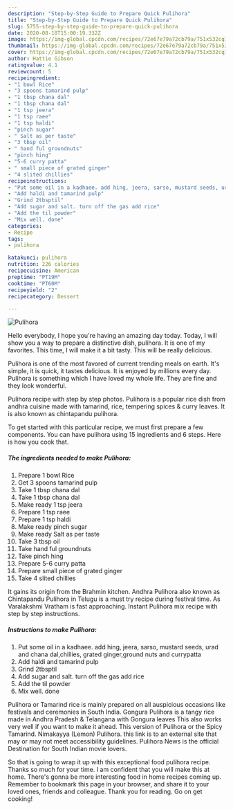 ```yaml
---
description: "Step-by-Step Guide to Prepare Quick Pulihora"
title: "Step-by-Step Guide to Prepare Quick Pulihora"
slug: 5755-step-by-step-guide-to-prepare-quick-pulihora
date: 2020-08-18T15:00:19.332Z
image: https://img-global.cpcdn.com/recipes/72e67e79a72cb79a/751x532cq70/pulihora-recipe-main-photo.jpg
thumbnail: https://img-global.cpcdn.com/recipes/72e67e79a72cb79a/751x532cq70/pulihora-recipe-main-photo.jpg
cover: https://img-global.cpcdn.com/recipes/72e67e79a72cb79a/751x532cq70/pulihora-recipe-main-photo.jpg
author: Hattie Gibson
ratingvalue: 4.1
reviewcount: 5
recipeingredient:
- "1 bowl Rice"
- "3 spoons tamarind pulp"
- "1 tbsp chana dal"
- "1 tbsp chana dal"
- "1 tsp jeera"
- "1 tsp raee"
- "1 tsp haldi"
- "pinch sugar"
- " Salt as per taste"
- "3 tbsp oil"
- " hand ful groundnuts"
- "pinch hing"
- "5-6 curry patta"
- " small piece of grated ginger"
- "4 slited chillies"
recipeinstructions:
- "Put some oil in a kadhaee. add hing, jeera, sarso, mustard seeds, urad and chana dal,chillies, grated ginger,ground nuts and currypatta"
- "Add haldi and tamarind pulp"
- "Grind 2tbsptil"
- "Add sugar and salt. turn off the gas add rice"
- "Add the til powder"
- "Mix well. done"
categories:
- Recipe
tags:
- pulihora

katakunci: pulihora 
nutrition: 226 calories
recipecuisine: American
preptime: "PT19M"
cooktime: "PT60M"
recipeyield: "2"
recipecategory: Dessert

---
```



![Pulihora](https://img-global.cpcdn.com/recipes/72e67e79a72cb79a/751x532cq70/pulihora-recipe-main-photo.jpg)

Hello everybody, I hope you're having an amazing day today. Today, I will show you a way to prepare a distinctive dish, pulihora. It is one of my favorites. This time, I will make it a bit tasty. This will be really delicious.

Pulihora is one of the most favored of current trending meals on earth. It's simple, it is quick, it tastes delicious. It is enjoyed by millions every day. Pulihora is something which I have loved my whole life. They are fine and they look wonderful.

Pulihora recipe with step by step photos. Pulihora is a popular rice dish from andhra cuisine made with tamarind, rice, tempering spices &amp; curry leaves. It is also known as chintapandu pulihora.


To get started with this particular recipe, we must first prepare a few components. You can have pulihora using 15 ingredients and 6 steps. Here is how you cook that.

<!--inarticleads1-->

##### The ingredients needed to make Pulihora:

1. Prepare 1 bowl Rice
1. Get 3 spoons tamarind pulp
1. Take 1 tbsp chana dal
1. Take 1 tbsp chana dal
1. Make ready 1 tsp jeera
1. Prepare 1 tsp raee
1. Prepare 1 tsp haldi
1. Make ready pinch sugar
1. Make ready  Salt as per taste
1. Take 3 tbsp oil
1. Take  hand ful groundnuts
1. Take pinch hing
1. Prepare 5-6 curry patta
1. Prepare  small piece of grated ginger
1. Take 4 slited chillies


It gains its origin from the Brahmin kitchen. Andhra Pulihora also known as Chintapandu Pulihora in Telugu is a must try recipe during festival time. As Varalakshmi Vratham is fast approaching. Instant Pulihora mix recipe with step by step instructions. 

<!--inarticleads2-->

##### Instructions to make Pulihora:

1. Put some oil in a kadhaee. add hing, jeera, sarso, mustard seeds, urad and chana dal,chillies, grated ginger,ground nuts and currypatta
1. Add haldi and tamarind pulp
1. Grind 2tbsptil
1. Add sugar and salt. turn off the gas add rice
1. Add the til powder
1. Mix well. done


Pulihora or Tamarind rice is mainly prepared on all auspicious occasions like festivals and ceremonies in South India. Gongura Pulihora is a tangy rice made in Andhra Pradesh &amp; Telangana with Gongura leaves This also works very well if you want to make it ahead. This version of Pulihora or the Spicy Tamarind. Nimakayya (Lemon) Pulihora. this link is to an external site that may or may not meet accessibility guidelines. Pulihora News is the official Destination for South Indian movie lovers. 

So that is going to wrap it up with this exceptional food pulihora recipe. Thanks so much for your time. I am confident that you will make this at home. There's gonna be more interesting food in home recipes coming up. Remember to bookmark this page in your browser, and share it to your loved ones, friends and colleague. Thank you for reading. Go on get cooking!
